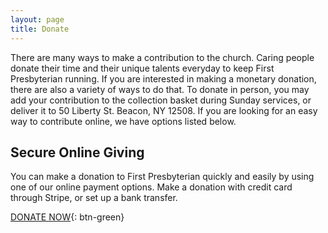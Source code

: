 ```yaml
---
layout: page
title: Donate
---
```


There are many ways to make a contribution to the church. Caring people donate their time and their unique talents everyday to keep First Presbyterian running. If you are interested in making a monetary donation, there are also a variety of ways to do that. To donate in person, you may add your contribution to the collection basket during Sunday services, or deliver it to 50 Liberty St. Beacon, NY 12508. If you are looking for an easy way to contribute online, we have options listed below.

## Secure Online Giving

You can make a donation to First Presbyterian quickly and easily by using one of our online payment options. Make a donation with credit card through Stripe, or set up a bank transfer.

[DONATE NOW](https://beaconpresbychurch.breezechms.com/give/online){: btn-green}

<style>
nav.navbar-custom .navbar-nav li a[href*="donate"] {
  color: black;
  background: none;
  border-radius: 5px;
  border: 1px solid black;
  transition: background 300ms, color 300ms;
}
nav.navbar-custom .navbar-nav li a[href*="donate"]:hover {
  color: gray;
  background: none;
  border: 1px solid gray;
}
</style>
